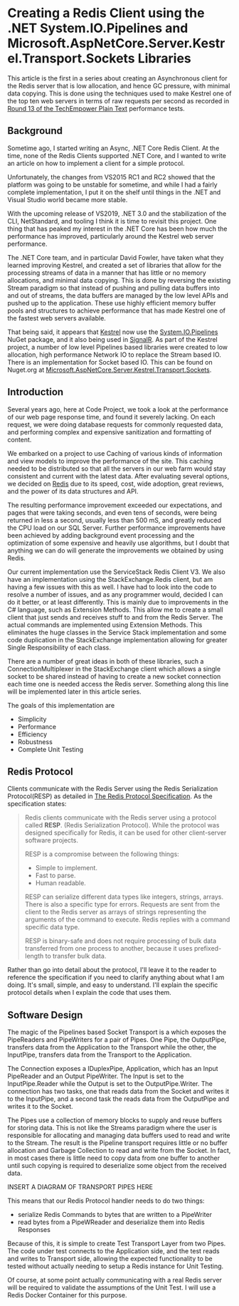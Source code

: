 # Creating a Redis Client using the .NET System.IO.Pipelines and Microsoft.AspNetCore.Server.Kestrel.Transport.Sockets Libraries

This article is the first in a series about creating an Asynchronous client for the Redis server that is low allocation, and hence GC pressure, with minimal data copying.  This is done using the techniques used to make Kestrel one of the top ten web servers in terms of raw requests per second as recorded in [Round 13 of the TechEmpower Plain Text](https://www.techempower.com/benchmarks/#section=data-r13&hw=ph&test=plaintext) performance tests.

## Background

Sometime ago, I started writing an Async, .NET Core Redis Client.  At the time, none of the Redis Clients supported .NET Core, and I wanted to write an article on how to implement a client for a simple protocol.  

Unfortunately, the changes from VS2015 RC1 and RC2 showed that the platform was going to be unstable for sometime, and while I had a fairly complete implementation,  I put it on the shelf until things in the .NET and Visual Studio world became more stable.

With the upcoming release of VS2019, .NET 3.0 and the stabilization of the CLI, NetStandard, and tooling I think it is time to revisit this project.  One thing that has peaked my interest in the .NET Core has been how much the performance has improved, particularly around the Kestrel web server performance.

The .NET Core team, and in particular David Fowler, have taken what they learned improving Kestrel, and created a set of libraries that allow for the processing streams of data in a manner that has little or no memory allocations, and minimal data copying.  This is done by reversing the existing Stream paradigm so that instead of pushing and pulling data buffers into and out of streams, the data buffers are managed by the low level APIs and pushed up to the application.  These use highly efficient memory buffer pools and structures to achieve performance that has made Kestrel one of the fastest web servers available. 

That being said, it appears that [Kestrel](https://github.com/aspnet/AspNetCore/tree/master/src/Servers/Kestrel) now use the [System.IO.Pipelines](https://www.nuget.org/packages/System.IO.Pipelines/4.6.0-preview9.19421.4) NuGet package, and it also being used in [SignalR](https://github.com/aspnet/AspNetCore/tree/master/src/signalr).  As part of the Kestrel project, a number of low level Pipelines based libraries were created to low allocation, high performance Network IO to replace the Stream based IO.  There is an implementation for Socket based IO.  This can be found on Nuget.org at [Microsoft.AspNetCore.Server.Kestrel.Transport.Sockets](https://www.nuget.org/packages/Microsoft.AspNetCore.Server.Kestrel.Transport.Sockets/).

## Introduction
Several years ago, here at Code Project, we took a look at the performance of our web page response time, and found it severely lacking. On each request, we were doing database requests for commonly requested data, and performing complex and expensive sanitization and formatting of content.

We embarked on a project to use Caching of various kinds of information and view models to improve the performance of the site.  This caching needed to be distributed so that all the servers in our web farm would stay consistent and current with the latest data.  After evaluating several options, we decided on [Redis](http://redis.io) due to its speed, cost, wide adoption, great reviews, and the power of its data structures and API.

The resulting performance improvement exceeded our expectations, and pages that were taking seconds, and even tens of seconds, were being returned in less a second, usually less than 500 mS, and greatly reduced the CPU load on our SQL Server.  Further performance improvements have been achieved by adding background event processing and the optimization of some expensive and heavily use algorithms, but I doubt that anything we can do will generate the improvements we obtained by using Redis.

Our current implementation use the ServiceStack Redis Client V3.  We also have an implementation using the StackExchange.Redis client, but am having a few issues with this as well. I have had to look into the code to resolve a number of issues, and as any programmer would, decided I can do it better, or at least differently.  This is mainly due to improvements in the C# language, such as Extension Methods.  This allow me to create a small client that just sends and receives stuff to and from the Redis Server. The actual commands are implemented using Extension Methods.  This eliminates the huge classes in the Service Stack implementation and some code duplication in the StackExchange implementation allowing for greater Single Responsibility of each class.

There are a number of great ideas in both of these libraries, such a ConnectionMultiplexer in the StackExchange client which allows a single socket to be shared instead of having to create a new socket connection each time one is needed access the Redis server.  Something along this line will be implemented later in this article series.

The goals of this implementation are

- Simplicity
- Performance
- Efficiency
- Robustness
- Complete Unit Testing

## Redis Protocol
Clients communicate with the Redis Server using the Redis Serialization Protocol(RESP) as detailed in [The Redis Protocol Specification](https://redis.io/topics/protocol). As the specification states:

>Redis clients communicate with the Redis server using a protocol called **RESP**. (Redis Serialization Protocol). While the protocol was designed specifically for Redis, it can be used for other client-server software projects.
> 
>RESP is a compromise between the following things:
> - Simple to implement.
> - Fast to parse.
> - Human readable.
>
>RESP can serialize different data types like integers, strings, arrays. There is also a specific type for errors. Requests are sent from the client to the Redis server as arrays of strings representing the arguments of the command to execute. Redis replies with a command specific data type.
>
>RESP is binary-safe and does not require processing of bulk data transferred from one process to another, because it uses prefixed-length to transfer bulk data.

Rather than go into detail about the protocol, I'll leave it to the reader to reference the specification if you need to clarify anything about what I am doing.  It's small, simple, and easy to understand.  I'll explain the specific protocol details when I explain the code that uses them.

## Software Design
The magic of the Pipelines based Socket Transport is a which exposes the PipeReaders and PipeWriters for a pair of Pipes.  One Pipe, the OutputPipe, transfers data from the Application to the Transport while the other, the InputPipe, transfers data from the Transport to the Application.

The Connection exposes a IDuplexPipe, Application, which has an Input PipeReader and an Output PipeWriter.  The Input is set to the InputPipe.Reader while the Output is set to the OutputPipe.Writer.  The connection has two tasks, one that reads data from the Socket and writes it to the InputPipe, and a second task the reads data from the OutputPipe and writes it to the Socket.

The Pipes use a collection of memory blocks to supply and reuse buffers for storing data.  This is not like the Streams paradigm where the user is responsible for allocating and managing data buffers used to read and write to the Stream.  The result is the Pipeline transport requires little or no buffer allocation and Garbage Collection to read and write from the Socket.  In fact, in most cases there is little need to copy data from one buffer to another until such copying is required to deserialize some object from the received data.

INSERT A DIAGRAM OF TRANSPORT PIPES HERE

This means that our Redis Protocol handler needs to do two things:
* serialize Redis Commands to bytes that are written to a PipeWriter
* read bytes from a PipeWReader and deserialize them into Redis Responses

Because of this, it is simple to create Test Transport Layer from two Pipes.  The code under test connects to the Application side, and the test reads and writes to Transport side, allowing the expected functionality to be tested without actually needing to setup a Redis instance for Unit Testing.

Of course, at some point actually communicating with a real Redis server will be required to validate the assumptions of the Unit Test.  I will use a Redis Docker Container for this purpose.